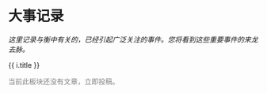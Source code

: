 # 大事记录

*这里记录与衡中有关的，已经引起广泛关注的事件。您将看到这些重要事件的来龙去脉。*

<div v-for="i in $article()">
    <p>
        <router-link :to="i.path">{{ i.title }}</router-link>
    </p>
</div>

<p style="color:grey" v-if="$article().length === 0">当前此板块还没有文章，立即<router-link to="../contribute">投稿</router-link>。</p>